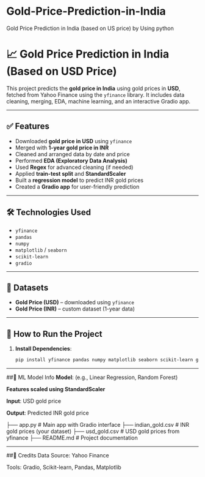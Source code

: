 # Gold-Price-Prediction-in-India
Gold Price Prediction in India (based on US price) by Using python 
# 📈 Gold Price Prediction in India (Based on USD Price)

This project predicts the **gold price in India** using gold prices in **USD**, fetched from Yahoo Finance using the `yfinance` library. It includes data cleaning, merging, EDA, machine learning, and an interactive Gradio app.

---

## ✅ Features

- Downloaded **gold price in USD** using `yfinance`
- Merged with **1-year gold price in INR**
- Cleaned and arranged data by date and price
- Performed **EDA (Exploratory Data Analysis)**
- Used **Regex** for advanced cleaning (if needed)
- Applied **train-test split** and **StandardScaler**
- Built a **regression model** to predict INR gold prices
- Created a **Gradio app** for user-friendly prediction

---

## 🛠️ Technologies Used

- `yfinance`
- `pandas`
- `numpy`
- `matplotlib` / `seaborn`
- `scikit-learn`
- `gradio`

---

## 📂 Datasets

- **Gold Price (USD)** – downloaded using `yfinance`
- **Gold Price (INR)** – custom dataset (1-year data)

---

## 🚀 How to Run the Project

1. **Install Dependencies**:
   ```bash
   pip install yfinance pandas numpy matplotlib seaborn scikit-learn gradio
---

##🧠 ML Model Info
**Model**: (e.g., Linear Regression, Random Forest)

**Features scaled using StandardScaler**

**Input**: USD gold price

**Output**: Predicted INR gold price

├── app.py               # Main app with Gradio interface
├── indian_gold.csv      # INR gold prices (your dataset)
├── usd_gold.csv         # USD gold prices from yfinance
├── README.md            # Project documentation

---

##🙏 Credits
Data Source: Yahoo Finance

Tools: Gradio, Scikit-learn, Pandas, Matplotlib

